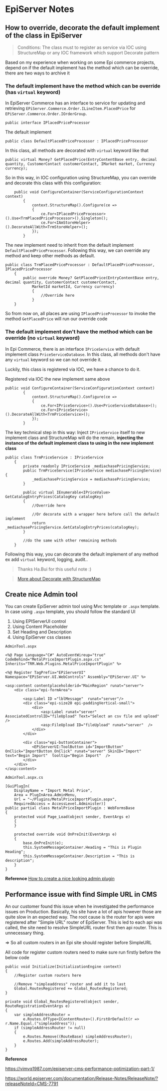 # EpiServer Notes

## How to override, decorate the default implement of the class in EpiServer

> Conditions: The class must to register as service via IOC using StructureMap or any IOC framework which support Decorate pattern

Based on my experience when working on some Epi commerce projects, depend on if the default implement has the method which can be override, there are two ways to archive it

### **The default implement have the method which can be override (has `virtual` keyword)**

In EpiServer Commerce has an interface to service for updating and retrieving `EPiServer.Commerce.Order.ILineItem.PlacedPrice` for `EPiServer.Commerce.Order.IOrderGroup`.

    public interface IPlacedPriceProcessor

The default implement 

    public class DefaultPlacedPriceProcessor : IPlacedPriceProcessor

In this class, all methods are decorated with `virtual` keyword like that 

    public virtual Money? GetPlacedPrice(EntryContentBase entry, decimal quantity, CustomerContact customerContact, IMarket market, Currency currency);

So in this way, in IOC configuration using StructureMap, you can override and decorate this class with this configuration:

```
    public void ConfigureContainer(ServiceConfigurationContext context)
        {
            context.StructureMap().Configure(ce =>
            {
                ce.For<IPlacedPriceProcessor>().Use<TrmPlacedPriceProcessor>().Singleton();
                ce.For<IAmStoreHelper>().DecorateAllWith<TrmStoreHelper>();
            });
        }
```

The new implement need to inherit from the default implement `DefaultPlacedPriceProcessor`. Following this way, we can override any method and keep other methods as default.

```
public class TrmPlacedPriceProcessor : DefaultPlacedPriceProcessor, IPlacedPriceProcessor
    {
        public override Money? GetPlacedPrice(EntryContentBase entry, decimal quantity, CustomerContact customerContact,
            MarketId marketId, Currency currency) 
            {
                //Override here
            }
    }

```

So from now on, all places are using `IPlacedPriceProcessor` to invoke the method `GetPlacedPrice` will run our override code

### **The default implement don't have the method which can be override (no `virtual` keyword)**

In Epi Commerce, there is an interface `IPriceService` with default implement class `PriceServiceDatabase`. In this class, all methods don't have any `virtual` keyword so we can not override it.

Luckily, this class is registered via IOC, we have a chance to do it.

Registered via IOC the new implement same above

```
public void ConfigureContainer(ServiceConfigurationContext context)
        {
            context.StructureMap().Configure(ce =>
            {
                ce.For<IPriceService>().Use<PriceServiceDatabase>();
                ce.For<IPriceService>().DecorateAllWith<TrmPriceService>();
            });
        }
```

The key technical step in this way: Inject `IPriceService` itself to new implement class and StructureMap will do the remain, **injecting the instance of the default implement class to using in the new implement class**

```
public class TrmPriceService : IPriceService
    {
        private readonly IPriceService _mediachasePricingService;
        public TrmPriceService(IPriceService mediachasePricingService){
            _mediachasePricingService = mediachasePricingService;
        }

        public virtual IEnumerable<IPriceValue> GetCatalogEntryPrices(CatalogKey catalogKey)
        {
            //Override here
            
            //Or decorate with a wrapper here before call the default implement
            return _mediachasePricingService.GetCatalogEntryPrices(catalogKey);
        }

        //do the same with other remaining methods
    }
```

Following this way, you can decorate the default implement of any method ex add `virtual` keyword, logging, audit..

> Thanks Ha.Bui for this useful note :)

> [More about Decorate with StructureMap](https://robertlinde.se/posts/ioc,-structuremap-and-an-async-generic-repository/)

## Create nice Admin tool

You can create EpiServer admin tool using Mvc template or `.aspx` template. In case using `.aspx` template, you should follow the standard UI

1. Using EPIServerUI control
2. Using Content Placeholder
3. Set Heading and Description
4. Using EpiServer css classes


`AdminTool.aspx`

```
<%@ Page Language="C#" AutoEventWireup="true" CodeBehind="MetalPriceImportPlugin.aspx.cs" Inherits="TRM.Web.Plugins.MetalPriceImportPlugin" %>

<%@ Register TagPrefix="EPiServerUI" Namespace="EPiServer.UI.WebControls" Assembly="EPiServer.UI" %>

<asp:content contentplaceholderid="MainRegion" runat="server">    
    <div class="epi-formArea">

        <asp:Label ID ="lblMessage"  runat="server"/>
        <div class="epi-size20 epi-paddingVertical-small">
            <div>
                <asp:Label runat="server" AssociatedControlID="fileUpload" Text="Select an csv file and upload" />
                <asp:FileUpload ID="fileUpload" runat="server"  />
            </div>
        </div>
            
        <div class="epi-buttonContainer">
            <EPiServerUI:ToolButton id="ImportButton" OnClick="ImportButton_OnClick" runat="server" SkinID="Import" text="Begin Import"  tooltip="Begin Import"  />            
        </div>
    </div>
</asp:content>
```

`AdminTool.aspx.cs`
```
[GuiPlugIn(
    DisplayName = "Import Metal Price",
    Area = PlugInArea.AdminMenu,
    Url = "~/Plugins/MetalPriceImportPlugin.aspx",
    RequiredAccess = AccessLevel.Administer)]
public partial class MetalPriceImportPlugin : WebFormsBase
{
    protected void Page_Load(object sender, EventArgs e)
    {
    }

    protected override void OnPreInit(EventArgs e)
    {
        base.OnPreInit(e);
        this.SystemMessageContainer.Heading = "This is Plugin Heading";
        this.SystemMessageContainer.Description = "This is description";
    }
}
```

**Reference** 
[How to create a nice looking admin plugin](https://world.episerver.com/blogs/Per-Nergard/Dates/2013/4/How-to-create-a-nice-looking-admin-plugin/)


## Performance issue with find Simple URL in CMS

An our customer found this issue when he investigated the performance issues on Production. Basically, his site have a lot of apis however those are quite slow in an expected way. The root cause is the router for apis were registered after "Simple URL" router of EpiServer. This is led to each api was called, the site need to resolve SimpleURL router first then api router. This is unnecessary thing.

=> So all custom routers in an Epi site should register before SimpleURL

All code for register custom routers need to make sure run firstly before the below code

```
public void Initialize(InitializationEngine context)
{
    //Register custom routers here

    //Remove "simpleaddress" router and add it to last
    Global.RoutesRegistered += Global_RoutesRegistered;
}

private void Global_RoutesRegistered(object sender, RouteRegistrationEventArgs e)
{
    var simpleAddressRouter =
        e.Routes.OfType<IContentRoute>().FirstOrDefault(r => r.Name.Equal.("simpleaddress"));
    if (simpleAddressRouter != null)
    {
        e.Routes.Remove((RouteBase) simpleAddressRouter);
        e.Routes.Add(simpleAddressRouter);
    }
}
```


**Reference**

https://vimvq1987.com/episerver-cms-performance-optimization-part-1/

https://world.episerver.com/documentation/Release-Notes/ReleaseNote/?releaseNoteId=CMS-7791

